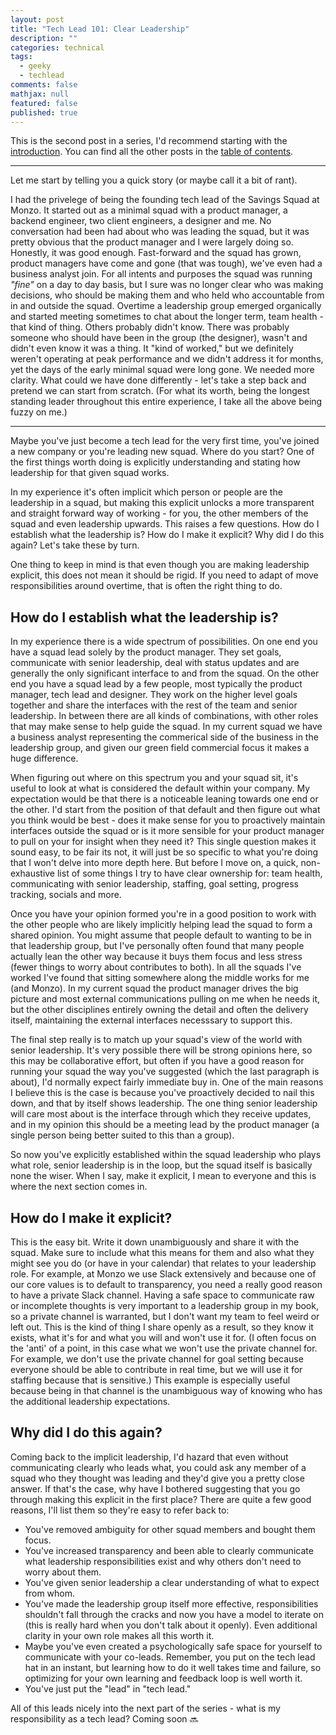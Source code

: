 ```yaml
---
layout: post
title: "Tech Lead 101: Clear Leadership"
description: ""
categories: technical
tags:
  - geeky
  - techlead
comments: false
mathjax: null
featured: false
published: true
---
```


This is the second post in a series, I'd recommend starting with the [introduction]({{site.url}}/technical/tech-lead-101-intro). You can find all the other posts in the [table of contents]({{site.url}}/technical/tech-lead-101).

----

Let me start by telling you a quick story (or maybe call it a bit of rant).

I had the privelege of being the founding tech lead of the Savings Squad at Monzo. It started out as a minimal squad with a product manager, a backend engineer, two client engineers, a designer and me. No conversation had been had about who was leading the squad, but it was pretty obvious that the product manager and I were largely doing so. Honestly, it was good enough. Fast-forward and the squad has grown, product managers have come and gone (that was tough), we've even had a business analyst join. For all intents and purposes the squad was running _"fine"_ on a day to day basis, but I sure was no longer clear who was making decisions, who should be making them and who held who accountable from in and outside the squad. Overtime a leadership group emerged organically and started meeting sometimes to chat about the longer term, team health - that kind of thing. Others probably didn't know. There was probably someone who should have been in the group (the designer), wasn't and didn't even know it was a thing. It "kind of worked," but we definitely weren't operating at peak performance and we didn't address it for months, yet the days of the early minimal squad were long gone. We needed more clarity. What could we have done differently - let's take a step back and pretend we can start from scratch. (For what its worth, being the longest standing leader throughout this entire experience, I take all the above being fuzzy on me.)

----

Maybe you've just become a tech lead for the very first time, you've joined a new company or you're leading new squad. Where do you start? One of the first things worth doing is explicitly understanding and stating how leadership for that given squad works.

In my experience it's often implicit which person or people are the leadership in a squad, but making this explicit unlocks a more transparent and straight forward way of working - for you, the other members of the squad and even leadership upwards. This raises a few questions. How do I establish what the leadership is? How do I make it explicit? Why did I do this again? Let's take these by turn.

One thing to keep in mind is that even though you are making leadership explicit, this does not mean it should be rigid. If you need to adapt of move responsibilities around overtime, that is often the right thing to do.

## How do I establish what the leadership is?

In my experience there is a wide spectrum of possibilities. On one end you have a squad lead solely by the product manager. They set goals, communicate with senior leadership, deal with status updates and are generally the only significant interface to and from the squad. On the other end you have a squad lead by a few people, most typically the product manager, tech lead and designer. They work on the higher level goals together and share the interfaces with the rest of the team and senior leadership. In between there are all kinds of combinations, with other roles that may make sense to help guide the squad. In my current squad we have a business analyst representing the commerical side of the business in the leadership group, and given our green field commercial focus it makes a huge difference.

When figuring out where on this spectrum you and your squad sit, it's useful to look at what is considered the default within your company. My expectation would be that there is a noticeable leaning towards one end or the other. I'd start from the position of that default and then figure out what you think would be best - does it make sense for you to proactively maintain interfaces outside the squad or is it more sensible for your product manager to pull on your for insight when they need it? This single question makes it sound easy, to be fair its not, it will just be so specific to what you're doing that I won't delve into more depth here. But before I move on, a quick, non-exhaustive list of some things I try to have clear ownership for: team health, communicating with senior leadership, staffing, goal setting, progress tracking, socials and more.

Once you have your opinion formed you're in a good position to work with the other people who are likely implicitly helping lead the squad to form a shared opinion. You might assume that people default to wanting to be in that leadership group, but I've personally often found that many people actually lean the other way because it buys them focus and less stress (fewer things to worry about contributes to both). In all the squads I've worked I've found that sitting somewhere along the middle works for me (and Monzo). In my current squad the product manager drives the big picture and most external communications pulling on me when he needs it, but the other disciplines entirely owning the detail and often the delivery itself, maintaining the external interfaces necesssary to support this.

The final step really is to match up your squad's view of the world with senior leadership. It's very possible there will be strong opinions here, so this may be collaborative effort, but often if you have a good reason for running your squad the way you've suggested (which the last paragraph is about), I'd normally expect fairly immediate buy in. One of the main reasons I believe this is the case is because you've proactively decided to nail this down, and that by itself shows leadership. The one thing senior leadership will care most about is the interface through which they receive updates, and in my opinion this should be a meeting lead by the product manager (a single person being better suited to this than a group).

So now you've explicitly established within the squad leadership who plays what role, senior leadership is in the loop, but the squad itself is basically none the wiser. When I say, make it explicit, I mean to everyone and this is where the next section comes in.

## How do I make it explicit?

This is the easy bit. Write it down unambiguously and share it with the squad. Make sure to include what this means for them and also what they might see you do (or have in your calendar) that relates to your leadership role. For example, at Monzo we use Slack extensively and because one of our core values is to default to transparency, you need a really good reason to have a private Slack channel. Having a safe space to communicate raw or incomplete thoughts is very important to a leadership group in my book, so a private channel is warranted, but I don't want my team to feel weird or left out. This is the kind of thing I share openly as a result, so they know it exists, what it's for and what you will and won't use it for. (I often focus on the 'anti' of a point, in this case what we won't use the private channel for. For example, we don't use the private channel for goal setting because everyone should be able to contribute in real time, but we will use it for staffing because that is sensitive.) This example is especially useful because being in that channel is the unambiguous way of knowing who has the additional leadership expectations.

## Why did I do this again?

Coming back to the implicit leadership, I'd hazard that even without communicating clearly who leads what, you could ask any member of a squad who they thought was leading and they'd give you a pretty close answer. If that's the case, why have I bothered suggesting that you go through making this explicit in the first place? There are quite a few good reasons, I'll list them so they're easy to refer back to:

- You've removed ambiguity for other squad members and bought them focus.
- You've increased transparency and been able to clearly communicate what leadership responsibilities exist and why others don't need to worry about them.
- You've given senior leadership a clear understanding of what to expect from whom.
- You've made the leadership group itself more effective, responsibilities shouldn't fall through the cracks and now you have a model to iterate on (this is really hard when you don't talk about it openly). Even additional clarity in your own role makes all this worth it.
- Maybe you've even created a psychologically safe space for yourself to communicate with your co-leads. Remember, you put on the tech lead hat in an instant, but learning how to do it well takes time and failure, so optimizing for your own learning and feedback loop is well worth it.
- You've just put the "lead" in "tech lead."

All of this leads nicely into the next part of the series - what is my responsibility as a tech lead? Coming soon 🔜
